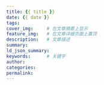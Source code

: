 ```yaml
---
title: {{ title }}
date: {{ date }}
tags:
cover_img:     # 在文章摘要上显示
feature_img:   # 在文章详细页面上置顶
description:   # 文章描述
summary:
ld_json_summary:
keywords:      # 关键字
author:
categories:
permalink:
---
```

